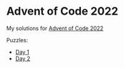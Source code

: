 # Advent of Code 2022

My solutions for [Advent of Code 2022](https://adventofcode.com/)

Puzzles:

- [Day 1](https://adventofcode.com/2022/day/1)
- [Day 2](https://adventofcode.com/2022/day/2)
